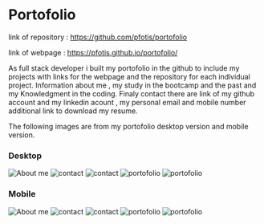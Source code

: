 # Portofolio


link of repository :   https://github.com/pfotis/portofolio

link of webpage    :   https://pfotis.github.io/portofolio/

As full stack developer i built my portofolio in the github to include my projects with links for the webpage and the repository for each individual project. Information about me , my study in the bootcamp and the past and my Knowledgment in the coding. Finaly contact there are link of my github account and my linkedin acount , my personal email and mobile number additional link to download my resume.

The following images are from my portofolio desktop version and mobile version.

###  Desktop 

<img src="./assets/image/readme/aboutMe.png" alt="About me">

<img src="./assets/image/readme/contact.png" alt="contact">

<img src="./assets/image/readme/contact2.png" alt="contact">

<img src="./assets/image/readme/portofolio.png" alt="portofolio">

<img src="./assets/image/readme/portofolio2.png" alt="portofolio">


###  Mobile 

<img src="./assets/image/readme/mobileAboutMe.jpg" alt="About me">

<img src="./assets/image/readme/mobileContact.jpg" alt="contact">

<img src="./assets/image/readme/mobileContact2.jpg" alt="contact">

<img src="./assets/image/readme/mobilePortofolio.jpg" alt="portofolio">

<img src="./assets/image/readme/mobilePortofolio2.jpg" alt="portofolio">

